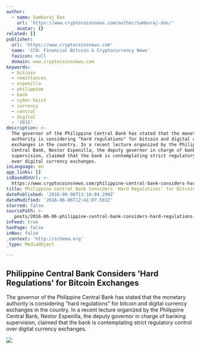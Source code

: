 ```yaml
---
author:
  - name: Samburaj Das
    url: 'https://www.cryptocoinsnews.com/author/samburaj-das/'
    avatar: {}
related: []
publisher:
  url: 'https://www.cryptocoinsnews.com'
  name: 'CCN: Financial Bitcoin & Cryptocurrency News'
  favicon: null
  domain: www.cryptocoinsnews.com
keywords:
  - bitcoin
  - remittances
  - espenilla
  - philippine
  - bank
  - cyber-heist
  - currency
  - central
  - digital
  - '2015'
description: >-
  The governor of the Philippine Central Bank has stated that the monetary
  authority is considering "hard regulations" for bitcoin and digital currency
  exchanges in the country. In a recent lecture organized by the Philippine
  Central Bank, Nestor Espenilla, the deputy governor in charge of banking
  supervision, claimed that the bank is contemplating strict regulatory control
  over digital currency exchanges.
inLanguage: en
app_links: []
isBasedOnUrl: >-
  https://www.cryptocoinsnews.com/philippine-central-bank-considers-hard-regulations-bitcoin-exchanges/
title: Philippine Central Bank Considers 'Hard Regulations' for Bitcoin Exchanges
datePublished: '2016-06-06T13:16:04.290Z'
dateModified: '2016-06-06T12:41:07.581Z'
starred: false
sourcePath: >-
  _posts/2016-06-06-philippine-central-bank-considers-hard-regulations-for-bit.md
inFeed: true
hasPage: false
inNav: false
_context: 'http://schema.org'
_type: MediaObject

---
```

<article style=""><h1>Philippine Central Bank Considers 'Hard Regulations' for Bitcoin Exchanges</h1><p>The governor of the Philippine Central Bank has stated that the monetary authority is considering "hard regulations" for bitcoin and digital currency exchanges in the country. In a recent lecture organized by the Philippine Central Bank, Nestor Espenilla, the deputy governor in charge of banking supervision, claimed that the bank is contemplating strict regulatory control over digital currency exchanges.</p><img src="https://www.cryptocoinsnews.com/wp-content/uploads/2016/06/PCB-seal.jpg" /></article>